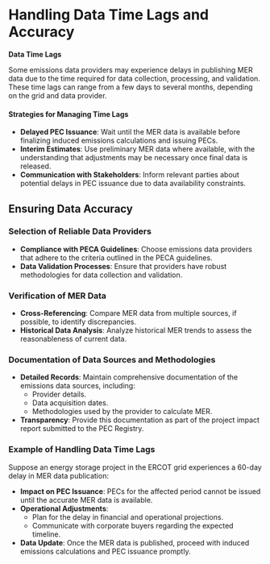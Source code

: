 # Handling Data Time Lags and Accuracy

**Data Time Lags**

Some emissions data providers may experience delays in publishing MER data due to the time required for data collection, processing, and validation. These time lags can range from a few days to several months, depending on the grid and data provider.

#### **Strategies for Managing Time Lags**

* **Delayed PEC Issuance**: Wait until the MER data is available before finalizing induced emissions calculations and issuing PECs.
* **Interim Estimates**: Use preliminary MER data where available, with the understanding that adjustments may be necessary once final data is released.
* **Communication with Stakeholders**: Inform relevant parties about potential delays in PEC issuance due to data availability constraints.

## **Ensuring Data Accuracy**

### **Selection of Reliable Data Providers**

* **Compliance with PECA Guidelines**: Choose emissions data providers that adhere to the criteria outlined in the PECA guidelines.
* **Data Validation Processes**: Ensure that providers have robust methodologies for data collection and validation.

### **Verification of MER Data**

* **Cross-Referencing**: Compare MER data from multiple sources, if possible, to identify discrepancies.
* **Historical Data Analysis**: Analyze historical MER trends to assess the reasonableness of current data.

### **Documentation of Data Sources and Methodologies**

* **Detailed Records**: Maintain comprehensive documentation of the emissions data sources, including:
  * Provider details.
  * Data acquisition dates.
  * Methodologies used by the provider to calculate MER.
* **Transparency**: Provide this documentation as part of the project impact report submitted to the PEC Registry.

### **Example of Handling Data Time Lags**

Suppose an energy storage project in the ERCOT grid experiences a 60-day delay in MER data publication:

* **Impact on PEC Issuance**: PECs for the affected period cannot be issued until the accurate MER data is available.
* **Operational Adjustments**:
  * Plan for the delay in financial and operational projections.
  * Communicate with corporate buyers regarding the expected timeline.
* **Data Update**: Once the MER data is published, proceed with induced emissions calculations and PEC issuance promptly.
